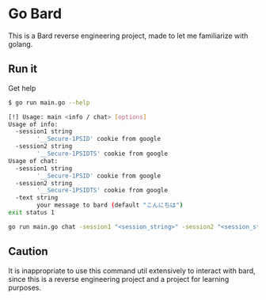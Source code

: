 # Go Bard
This is a Bard reverse engineering project, made to let me familiarize with golang.

## Run it
Get help
```sh
$ go run main.go --help

[!] Usage: main <info / chat> [options]
Usage of info:
  -session1 string
        '__Secure-1PSID' cookie from google
  -session2 string
        '__Secure-1PSIDTS' cookie from google
Usage of chat:
  -session1 string
        '__Secure-1PSID' cookie from google
  -session2 string
        '__Secure-1PSIDTS' cookie from google
  -text string
        your message to bard (default "こんにちは")
exit status 1
```

```sh
go run main.go chat -session1 "<session_string>" -session2 "<session_string>" -text "<msg_to_Bard>"
```

## Caution
It is inappropriate to use this command util extensively to interact with bard, 
since this is a reverse engineering project and a project for learning purposes.
